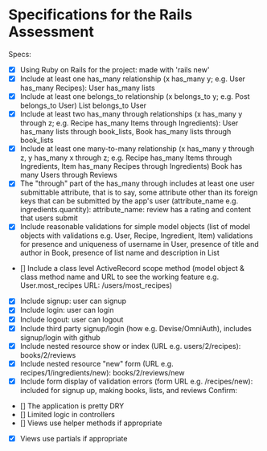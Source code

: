 # Specifications for the Rails Assessment
Specs:

 - [X] Using Ruby on Rails for the project: made with 'rails new'
 - [X] Include at least one has_many relationship (x has_many y; e.g. User has_many Recipes): User has_many lists
 - [X] Include at least one belongs_to relationship (x belongs_to y; e.g. Post belongs_to User) List belongs_to User
 - [X] Include at least two has_many through relationships (x has_many y through z; e.g. Recipe has_many Items through Ingredients): User has_many lists through book_lists, Book has_many lists through book_lists
 - [X] Include at least one many-to-many relationship (x has_many y through z, y has_many x through z; e.g. Recipe has_many Items through Ingredients, Item has_many Recipes through Ingredients) Book has many Users through Reviews 
 - [X] The "through" part of the has_many through includes at least one user submittable attribute, that is to say, some attribute other than its foreign keys that can be submitted by the app's user (attribute_name e.g. ingredients.quantity): attribute_name: review has a rating and content that users submit
 - [X] Include reasonable validations for simple model objects (list of model objects with validations e.g. User, Recipe, Ingredient, Item) validations for presence and uniqueness of username in User, presence of title and author in Book, presence of list name and description in List
 - [] Include a class level ActiveRecord scope method (model object & class method name and URL to see the working feature e.g. User.most_recipes URL: /users/most_recipes)
 - [X] Include signup: user can signup
 - [X] Include login: user can login
 - [X] Include logout: user can logout
 - [X] Include third party signup/login (how e.g. Devise/OmniAuth), includes signup/login with github
 - [X] Include nested resource show or index (URL e.g. users/2/recipes): books/2/reviews
 - [X] Include nested resource "new" form (URL e.g. recipes/1/ingredients/new): books/2/reviews/new
 - [X] Include form display of validation errors (form URL e.g. /recipes/new): included for signup up, making books, lists, and reviews
Confirm:

 - [] The application is pretty DRY
 - [] Limited logic in controllers
 - [] Views use helper methods if appropriate
 - [X] Views use partials if appropriate